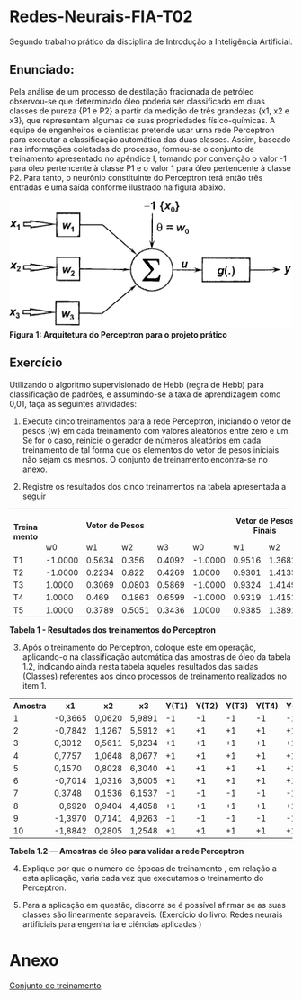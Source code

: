 # Redes-Neurais-FIA-T02
Segundo trabalho prático da disciplina de Introdução a Inteligência Artificial.

## Enunciado:
Pela análise de um processo de destilação fracionada de petróleo observou-se que determinado óleo
poderia ser classificado em duas classes de pureza {P1 e P2} a partir da medição de três grandezas
{x1, x2 e x3}, que representam algumas de suas propriedades físico-químicas. A equipe de
engenheiros e cientistas pretende usar urna rede Perceptron para executar a classificação automática
das duas classes.
Assim, baseado nas informações coletadas do processo, formou-se o conjunto de treinamento
apresentado no apêndice I, tomando por convenção o valor -1 para óleo pertencente à classe P1 e o
valor 1 para óleo pertencente à classe P2. Para tanto, o neurônio constituinte do Perceptron terá
então três entradas e uma saída conforme ilustrado na figura abaixo. 

![Arquitetura do Perceptron para o projeto prático](res/Arq_Perceptron.png)  
**Figura 1: Arquitetura do Perceptron para o projeto prático**

## Exercício

Utilizando o algoritmo supervisionado de Hebb (regra de Hebb) para classificação de padrões, e
assumindo-se a taxa de aprendizagem como 0,01, faça as seguintes atividades:

1) Execute cinco treinamentos para a rede Perceptron, iniciando o vetor de pesos {w} em cada
treinamento com valores aleatórios entre zero e um. Se for o caso, reinicie o gerador de
números aleatórios em cada treinamento de tal forma que os elementos do vetor de pesos
iniciais não sejam os mesmos. O conjunto de treinamento encontra-se no [anexo](anexo).

2) Registre os resultados dos cinco treinamentos na tabela apresentada a seguir

<table>
  <tr>
    <th rowspan="2">Treina<br>mento</th>  <th colspan="4">Vetor de Pesos</th>  <th colspan="4">Vetor de Pesos<br>Finais</th>  <th>Número<br>de<br>Épocas</th>
  </tr>
  <tr>
    <td>w0</td> <td>w1</td> <td>w2</td> <td>w3</td> <td>w0</td> <td>w1</td> <td>w2</td> <td>w3</td> <td></td>
  </tr>
  <tr>
    <td>T1</td><td>-1.0000</td><td>0.5634</td><td>0.356</td><td>0.4092</td><td>-1.0000</td><td>0.9516</td><td>1.3682</td><td>-0.4459</td><td>107</td>
  </tr>
  <tr>
    <td>T2</td><td>-1.0000</td><td>0.2234</td><td>0.822</td><td>0.4269</td><td>1.0000</td><td>0.9301</td><td>1.4135</td><td>-0.4453</td><td>85</td>
  </tr>
  <tr>
    <td>T3</td><td>1.0000</td><td>0.3069</td><td>0.0803</td><td>0.5869</td><td>-1.0000</td><td>0.9324</td><td>1.4149</td><td>-0.4461</td><td>117</td>
  </tr>
  <tr>
    <td>T4</td><td>1.0000</td><td>0.469</td><td>0.1863</td><td>0.6599</td><td>-1.0000</td><td>0.9319</td><td>1.4153</td><td>-0.4458</td><td>115</td>
  </tr>
  <tr>
    <td>T5</td><td>1.0000</td><td>0.3789</td><td>0.5051</td><td>0.3436</td><td>1.0000</td><td>0.9385</td><td>1.3891</td><td>-0.4453</td><td>91</td>
  </tr>
</table>

**Tabela 1 - Resultados dos treinamentos do Perceptron**

3) Após o treinamento do Perceptron, coloque este em operação, aplicando-o na classificação
automática das amostras de óleo da tabela 1.2, indicando ainda nesta tabela aqueles
resultados das saídas (Classes) referentes aos cinco processos de treinamento realizados no
item 1.

<table>
  <tr>
    <th>Amostra</th><th>x1</th><th>x2</th><th>x3</th><th>Y(T1)</th><th>Y(T2)</th><th>Y(T3)</th><th>Y(T4)</th><th>Y(T5)</th> </tr>
  <tr>
    <td>1</td><td>-0,3665</td><td>0,0620</td><td>5,9891</td><td>-1</td><td>-1</td><td>-1</td><td>-1</td><td>-1</td>
  </tr>
  <tr>
    <td>2</td><td>-0,7842</td><td>1,1267</td><td>5,5912</td><td>+1</td><td>+1</td><td>+1</td><td>+1</td><td>+1</td>
  </tr>
  <tr>
    <td>3</td><td>0,3012</td><td>0,5611</td><td>5,8234</td><td>+1</td><td>+1</td><td>+1</td><td>+1</td><td>+1</td>
  </tr>
  <tr>
    <td>4</td><td>0,7757</td><td>1,0648</td><td>8,0677</td><td>+1</td><td>+1</td><td>+1</td><td>+1</td><td>+1</td>
  </tr>
  <tr>
    <td>5</td><td>0,1570</td><td>0,8028</td><td>6,3040</td><td>+1</td><td>+1</td><td>+1</td><td>+1</td><td>+1</td>
  </tr>
  <tr>
    <td>6</td><td>-0,7014</td><td>1,0316</td><td>3,6005</td><td>+1</td><td>+1</td><td>+1</td><td>+1</td><td>+1</td>
  </tr>
  <tr>
    <td>7</td><td>0,3748</td><td>0,1536</td><td>6,1537</td><td>-1</td><td>-1</td><td>-1</td><td>-1</td><td>-1</td>
  </tr>
  <tr>
    <td>8</td><td>-0,6920</td><td>0,9404</td><td>4,4058</td><td>+1</td><td>+1</td><td>+1</td><td>+1</td><td>+1</td>
  </tr>
  <tr>
    <td>9</td><td>-1,3970</td><td>0,7141</td><td>4,9263</td><td>-1</td><td>-1</td><td>-1</td><td>-1</td><td>-1</td>
  </tr>
  <tr>
    <td>10</td><td>-1,8842 </td><td>0,2805</td><td>1,2548</td><td>+1</td><td>+1</td><td>+1</td><td>+1</td><td>+1</td>
  </tr>
</table>

**Tabela 1.2 — Amostras de óleo para validar a rede Perceptron**

4) Explique por que o número de épocas de treinamento , em relação a esta aplicação, varia
cada vez que executamos o treinamento do Perceptron.

5) Para a aplicação em questão, discorra se é possível afirmar se as suas classes são
linearmente separáveis.
(Exercício do livro: Redes neurais artificiais para engenharia e ciências aplicadas )

# Anexo

[Conjunto de treinamento](res/anexo1.txt)
